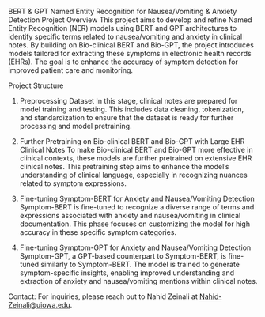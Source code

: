BERT & GPT Named Entity Recognition for Nausea/Vomiting & Anxiety Detection
Project Overview
This project aims to develop and refine Named Entity Recognition (NER) models using BERT and GPT architectures to identify specific terms related to nausea/vomiting and anxiety in clinical notes. By building on Bio-clinical BERT and Bio-GPT, the project introduces models tailored for extracting these symptoms in electronic health records (EHRs). The goal is to enhance the accuracy of symptom detection for improved patient care and monitoring.

Project Structure
1. Preprocessing Dataset
In this stage, clinical notes are prepared for model training and testing. This includes data cleaning, tokenization, and standardization to ensure that the dataset is ready for further processing and model pretraining.

2. Further Pretraining on Bio-clinical BERT and Bio-GPT with Large EHR Clinical Notes
To make Bio-clinical BERT and Bio-GPT more effective in clinical contexts, these models are further pretrained on extensive EHR clinical notes. This pretraining step aims to enhance the model’s understanding of clinical language, especially in recognizing nuances related to symptom expressions.

3. Fine-tuning Symptom-BERT for Anxiety and Nausea/Vomiting Detection
Symptom-BERT is fine-tuned to recognize a diverse range of terms and expressions associated with anxiety and nausea/vomiting in clinical documentation. This phase focuses on customizing the model for high accuracy in these specific symptom categories.

4. Fine-tuning Symptom-GPT for Anxiety and Nausea/Vomiting Detection
Symptom-GPT, a GPT-based counterpart to Symptom-BERT, is fine-tuned similarly to Symptom-BERT. The model is trained to generate symptom-specific insights, enabling improved understanding and extraction of anxiety and nausea/vomiting mentions within clinical notes.

Contact:
For inquiries, please reach out to Nahid Zeinali at Nahid-Zeinali@uiowa.edu.
